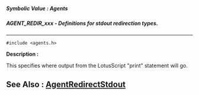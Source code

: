 ##### Symbolic Value : Agents
##### AGENT_REDIR_xxx - Definitions for stdout redirection types.
---
```
#include <agents.h>
```
**Description :**

This specifies where output from the LotusScript "print" statement will go.

**See Also :**
[AgentRedirectStdout](/domino-c-api-docs/reference/Func/AgentRedirectStdout)
---
